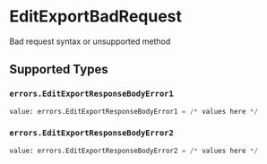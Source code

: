 # EditExportBadRequest

Bad request syntax or unsupported method


## Supported Types

### `errors.EditExportResponseBodyError1`

```python
value: errors.EditExportResponseBodyError1 = /* values here */
```

### `errors.EditExportResponseBodyError2`

```python
value: errors.EditExportResponseBodyError2 = /* values here */
```

